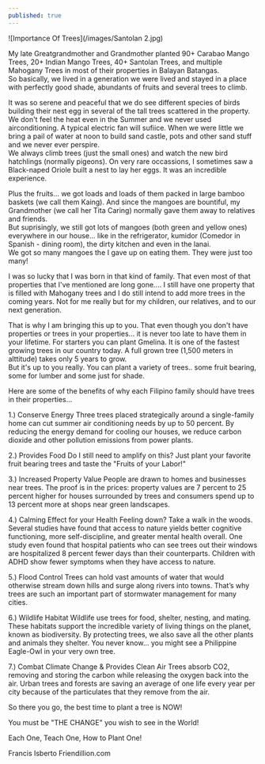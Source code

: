 ```yaml
---
published: true
---
```

![Importance Of Trees](/images/Santolan 2.jpg)

My late Greatgrandmother and Grandmother planted 90+ Carabao Mango Trees, 20+ Indian Mango Trees, 40+ Santolan Trees, and multiple Mahogany Trees in most of their properties in Balayan Batangas.   
So basically, we lived in a generation we were lived and stayed in a place with perfectly good shade, abundants of fruits and several trees to climb. 

It was so serene and peaceful that we do see different species of birds building their nest egg in several of the tall trees scattered in the property.   
We don't feel the heat even in the Summer and we never used airconditioning. A typical electric fan will sufiice. When we were little we bring a pail of water at noon to build sand castle, pots and other sand stuff and we never ever perspire.   
We always climb trees (just the small ones) and watch the new bird hatchlings (normally pigeons). On very rare occassions, I sometimes saw a Black-naped Oriole built a nest to lay her eggs. It was an incredible experience.

Plus the fruits... we got loads and loads of them packed in large bamboo baskets (we call them Kaing). And since the mangoes are bountiful, my Grandmother (we call her Tita Caring) normally gave them away to relatives and friends.   
But suprisingly, we still got lots of mangoes (both green and yellow ones) everywhere in our house... like in the refrigerator, kumidor (Comedor in Spanish - dining room), the dirty kitchen and even in the lanai.   
We got so many mangoes the I gave up on eating them. They were just too many! 

I was so lucky that I was born in that kind of family. That even most of that properties that I've mentioned are long gone.... I still have one property that is filled with Mahogany trees and I do still intend to add more trees in the coming years. Not for me really but for my children, our relatives, and to our next generation.

That is why I am bringing this up to you. That even though you don't have properties or trees in your properties... it is never too late to have them in your lifetime. For starters you can plant Gmelina. 
It is one of the fastest growing trees in our country today. A full grown tree (1,500 meters in alttitude) takes only 5 years to grow.   
But it's up to you really. You can plant a variety of trees.. some fruit bearing, some for lumber and some just for shade.

Here are some of the benefits of why each Filipino family should have trees in their properties...

1.) Conserve Energy
Three trees placed strategically around a single-family home can cut summer air conditioning needs by up to 50 percent. By reducing the energy demand for cooling our houses, we reduce carbon dioxide and other pollution emissions from power plants.

2.) Provides Food
Do I still need to amplify on this? Just plant your favorite fruit bearing trees and taste the "Fruits of your Labor!"

3.) Increased Property Value
People are drawn to homes and businesses near trees. The proof is in the prices: property values are 7 percent to 25 percent higher for houses surrounded by trees and consumers spend up to 13 percent more at shops near green landscapes. 

4.) Calming Effect for your Health
Feeling down? Take a walk in the woods. Several studies have found that access to nature yields better cognitive functioning, more self-discipline, and greater mental health overall. One study even found that hospital patients who can see trees out their windows are hospitalized 8 percent fewer days than their counterparts. Children with ADHD show fewer symptoms when they have access to nature. 

5.) Flood Control
Trees can hold vast amounts of water that would otherwise stream down hills and surge along rivers into towns. That’s why trees are such an important part of stormwater management for many cities.

6.) Wildlife Habitat
Wildlife use trees for food, shelter, nesting, and mating. These habitats support the incredible variety of living things on the planet, known as biodiversity. By protecting trees, we also save all the other plants and animals they shelter. You never know...  you might see a Philippine Eagle-Owl in your very own tree.

7.) Combat Climate Change & Provides Clean Air
Trees absorb CO2, removing and storing the carbon while releasing the oxygen back into the air.  Urban trees and forests are saving an average of one life every year per city because of the particulates that they remove from the air.


So there you go, the best time to plant a tree is NOW!   

You must be "THE CHANGE" you wish to see in the World!

Each One, Teach One, How to Plant One!


Francis Isberto
Friendillion.com


